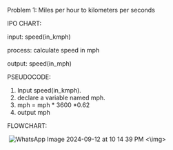 Problem 1: Miles per hour to kilometers per seconds 


IPO CHART:

input:  speed(in_kmph)

process: calculate speed in mph

output: speed(in_mph)

PSEUDOCODE:
1. Input speed(in_kmph).
2. declare a variable named mph.
3. mph = mph * 3600 *0.62
4. output mph

FLOWCHART:

<img> ![WhatsApp Image 2024-09-12 at 10 14 39 PM](https://github.com/user-attachments/assets/90983001-67ca-41a6-b683-bbe2f21c4fac) <\img>

   
